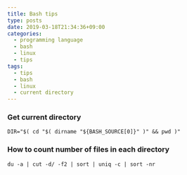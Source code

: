 ```yaml
---
title: Bash tips
type: posts
date: 2019-03-18T21:34:36+09:00
categories: 
  - programming language
  - bash
  - linux
  - tips
tags:
  - tips
  - bash
  - linux
  - current directory
---
```


### Get current directory

    DIR="$( cd "$( dirname "${BASH_SOURCE[0]}" )" && pwd )"
    
### How to count number of files in each directory

    du -a | cut -d/ -f2 | sort | uniq -c | sort -nr 
